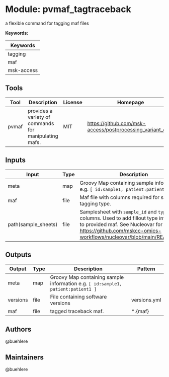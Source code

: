 # Module: pvmaf_tagtraceback

a flexible command for tagging maf files

**Keywords:**

| Keywords |
|----------|
| tagging |
| maf |
| msk-access |

## Tools

| Tool | Description | License | Homepage |
|------|-------------|---------|----------|
| pvmaf | provides a variety of commands for manipulating mafs. | MIT | https://github.com/msk-access/postprocessing_variant_calls |

## Inputs

| Input | Type | Description | Pattern |
|-------|------|-------------|---------|
| meta | map | Groovy Map containing sample information e.g. `[ id:sample1, patient:patient1 ]`  |  |
| maf | file | Maf file with columns required for selected tagging type. | *.{maf} |
| path(sample_sheets) | file | Samplesheet with `sample_id` and `type` columns. Used to add fillout type information to provided maf. See Nucleovar for more info: https://github.com/mskcc-omics-workflows/nucleovar/blob/main/README.md.  |  |

## Outputs

| Output | Type | Description | Pattern |
|--------|------|-------------|---------|
| meta | map | Groovy Map containing sample information e.g. `[ id:sample1, patient:patient1 ]`  |  |
| versions | file | File containing software versions | versions.yml |
| maf | file | tagged traceback maf. | *.{maf} |

## Authors

@buehlere

## Maintainers

@buehlere

